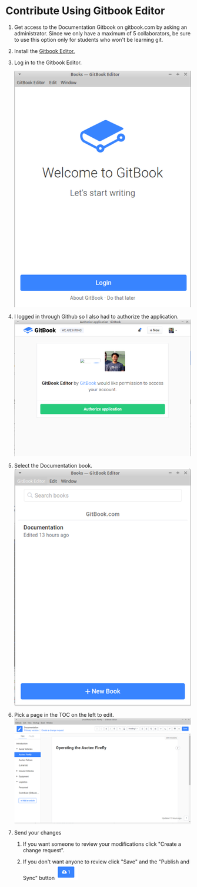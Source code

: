# Contribute Using Gitbook Editor

1. Get access to the Documentation Gitbook on gitbook.com by asking an administrator. Since we only have a maximum of 5 collaborators, be sure to use this option only for students who won't be learning git.
2. Install the [Gitbook Editor.](https://www.gitbook.com/editor)
3. Log in to the Gitbook Editor.


   ![](/assets/gitbook-login.png)

4. I logged in through Github so I also had to authorize the application.  
   ![](/assets/gitbook-authorize.png)

5. Select the Documentation book.  
   ![](/assets/gitbook-book.png)

6. Pick a page in the TOC on the left to edit.![](/assets/gitbook-edit.png)

7. Send your changes

   1. If you want someone to review your modifications click "Create a change request".

   2. If you don't want anyone to review click "Save" and the "Publish and Sync" button ![](/assets/Selection_074.png)



